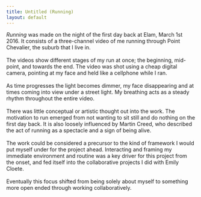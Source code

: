 ```yaml
---
title: Untitled (Running)
layout: default
---
```


_Running_ was made on the night of the first day back at Elam, March 1st 2016. It consists of a three-channel video of me running through Point Chevalier, the suburb that I live in. 
<br><br>
The videos show different stages of my run at once; the beginning, mid-point, and towards the end. The video was shot using a cheap digital camera, pointing at my face and held like a cellphone while I ran.
<br><br>
As time progresses the light becomes dimmer, my face disappearing and at times coming into view under a street light. My breathing acts as a steady rhythm throughout the entire video.
<br><br>
There was little conceptual or artistic thought out into the work. The motivation to run emerged from not wanting to sit still and do nothing on the first day back. It is also loosely influenced by Martin Creed, who described the act of running as a spectacle and a sign of being alive.
<br><br>
The work could be considered a precursor to the kind of framework I would put myself under for the project ahead. Interacting and framing my immediate environment and routine was a key driver for this project from the onset, and fed itself into the collaborative projects I did with Emily Cloete. 
<br><br>
Eventually this focus shifted from being solely about myself to something more open ended through working collaboratively.
